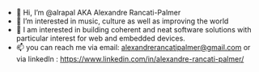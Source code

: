 - 👋 Hi, I’m @alrapal AKA Alexandre Rancati-Palmer
- 👀 I’m interested in music, culture as well as improving the world
- 🌱 I am interested in building coherent and neat software solutions with particular interest for web and embedded devices. 
- 📫 you can reach me via email: alexandrerancatipalmer@gmail.com 
                   or via linkedIn : https://www.linkedin.com/in/alexandre-rancati-palmer/

<!---
alrapal/alrapal is a ✨ special ✨ repository because its `README.md` (this file) appears on your GitHub profile.
You can click the Preview link to take a look at your changes.
--->
